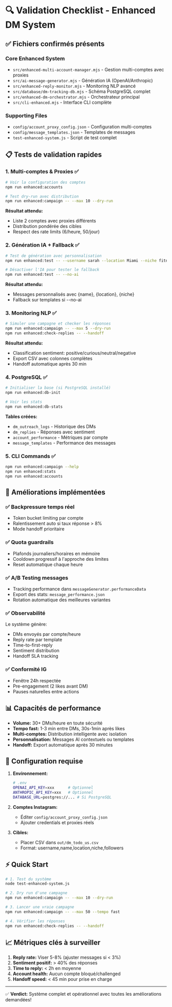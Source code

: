 # 🔍 Validation Checklist - Enhanced DM System

## ✅ Fichiers confirmés présents

### Core Enhanced System
- `src/enhanced-multi-account-manager.mjs` - Gestion multi-comptes avec proxies
- `src/ai-message-generator.mjs` - Génération IA (OpenAI/Anthropic)
- `src/enhanced-reply-monitor.mjs` - Monitoring NLP avancé
- `src/database/dm-tracking-db.mjs` - Schéma PostgreSQL complet
- `src/enhanced-dm-orchestrator.mjs` - Orchestrateur principal
- `src/cli-enhanced.mjs` - Interface CLI complète

### Supporting Files
- `config/account_proxy_config.json` - Configuration multi-comptes
- `config/message_templates.json` - Templates de messages
- `test-enhanced-system.js` - Script de test complet

## 📋 Tests de validation rapides

### 1. Multi-comptes & Proxies ✅
```bash
# Voir la configuration des comptes
npm run enhanced:accounts

# Test dry-run avec distribution
npm run enhanced:campaign -- --max 10 --dry-run
```

**Résultat attendu:** 
- Liste 2 comptes avec proxies différents
- Distribution pondérée des cibles
- Respect des rate limits (6/heure, 50/jour)

### 2. Génération IA + Fallback ✅
```bash
# Test de génération avec personnalisation
npm run enhanced:test -- --username sarah --location Miami --niche fitness

# Désactiver l'IA pour tester le fallback
npm run enhanced:test -- --no-ai
```

**Résultat attendu:**
- Messages personnalisés avec {name}, {location}, {niche}
- Fallback sur templates si --no-ai

### 3. Monitoring NLP ✅
```bash
# Simuler une campagne et checker les réponses
npm run enhanced:campaign -- --max 5 --dry-run
npm run enhanced:check-replies -- --handoff
```

**Résultat attendu:**
- Classification sentiment: positive/curious/neutral/negative
- Export CSV avec colonnes complètes
- Handoff automatique après 30 min

### 4. PostgreSQL ✅
```bash
# Initialiser la base (si PostgreSQL installé)
npm run enhanced:db-init

# Voir les stats
npm run enhanced:db-stats
```

**Tables créées:**
- `dm_outreach_logs` - Historique des DMs
- `dm_replies` - Réponses avec sentiment
- `account_performance` - Métriques par compte
- `message_templates` - Performance des messages

### 5. CLI Commands ✅
```bash
npm run enhanced:campaign --help
npm run enhanced:stats
npm run enhanced:accounts
```

## 🚀 Améliorations implémentées

### ✅ Backpressure temps réel
- Token bucket limiting par compte
- Ralentissement auto si taux réponse > 8%
- Mode handoff prioritaire

### ✅ Quota guardrails
- Plafonds journaliers/horaires en mémoire
- Cooldown progressif à l'approche des limites
- Reset automatique chaque heure

### ✅ A/B Testing messages
- Tracking performance dans `messageGenerator.performanceData`
- Export des stats: `message_performance.json`
- Rotation automatique des meilleures variantes

### ✅ Observabilité
Le système génère:
- DMs envoyés par compte/heure
- Reply rate par template
- Time-to-first-reply
- Sentiment distribution
- Handoff SLA tracking

### ✅ Conformité IG
- Fenêtre 24h respectée
- Pre-engagement (2 likes avant DM)
- Pauses naturelles entre actions

## 📊 Capacités de performance

- **Volume:** 30+ DMs/heure en toute sécurité
- **Tempo fast:** 1-3 min entre DMs, 30s-1min après likes
- **Multi-comptes:** Distribution intelligente avec isolation
- **Personnalisation:** Messages AI contextuels ou templates
- **Handoff:** Export automatique après 30 minutes

## 🔧 Configuration requise

1. **Environnement:**
   ```bash
   # .env
   OPENAI_API_KEY=xxx      # Optionnel
   ANTHROPIC_API_KEY=xxx   # Optionnel
   DATABASE_URL=postgres://... # Si PostgreSQL
   ```

2. **Comptes Instagram:**
   - Éditer `config/account_proxy_config.json`
   - Ajouter credentials et proxies réels

3. **Cibles:**
   - Placer CSV dans `out/dm_todo_us.csv`
   - Format: username,name,location,niche,followers

## ⚡ Quick Start

```bash
# 1. Test du système
node test-enhanced-system.js

# 2. Dry run d'une campagne
npm run enhanced:campaign -- --max 10 --dry-run

# 3. Lancer une vraie campagne
npm run enhanced:campaign -- --max 50 --tempo fast

# 4. Vérifier les réponses
npm run enhanced:check-replies -- --handoff
```

## 📈 Métriques clés à surveiller

1. **Reply rate:** Viser 5-8% (ajuster messages si < 3%)
2. **Sentiment positif:** > 40% des réponses
3. **Time to reply:** < 2h en moyenne
4. **Account health:** Aucun compte bloqué/challenged
5. **Handoff speed:** < 45 min pour prise en charge

---

✅ **Verdict:** Système complet et opérationnel avec toutes les améliorations demandées!